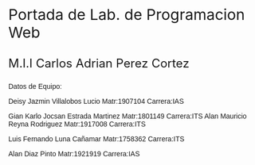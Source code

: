 <html>
<head>
</head>
<p style="font-size: 30px ">Portada de Lab. de Programacion Web<p>
<p style="font-size: x-large">M.I.I Carlos Adrian Perez Cortez<p>
<font face="Comic Sans MS,Arial,Verdana">Datos de Equipo:<p>
<font face="Comic Sans MS,Arial,Verdana">Deisy Jazmin Villalobos Lucio Matr:1907104 Carrera:IAS<p>
<font face="Comic Sans MS,Arial,Verdana">Gian Karlo Jocsan Estrada Martinez Matr:1801149 Carrera:ITS</>
<font face="Comic Sans MS,Arial,Verdana">Alan Mauricio Reyna Rodriguez Matr:1917008 Carrera:ITS<p>
<font face="Comic Sans MS,Arial,Verdana">Luis Fernando Luna Cañamar Matr:1758362 Carrera:ITS<p>
<font face="Comic Sans MS,Arial,Verdana">Alan Diaz Pinto Matr:1921919 Carrera:IAS<p>
<body> 



